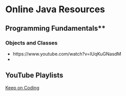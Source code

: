 # 					**Online Java  Resources**

## Programming Fundamentals**

### **Objects and Classes**

<ul>
    <li>https://www.youtube.com/watch?v=IUqKuGNasdM</li>
    <li></li>
</ul>



## **YouTube Playlists**

[Keep on Coding](https://www.youtube.com/playlist?list=PLuVT2Ug8ISOUeumoUczDqraT_EO6qFdWt)



